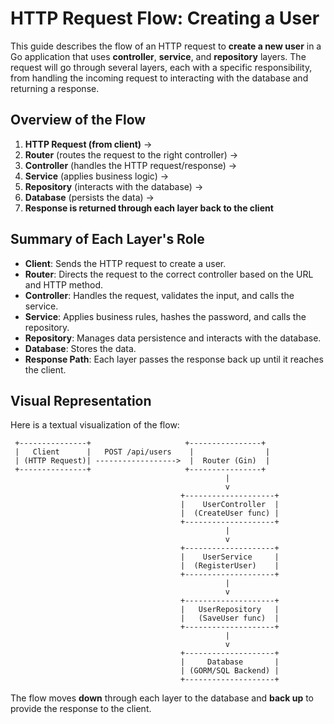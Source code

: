 # HTTP Request Flow: Creating a User

This guide describes the flow of an HTTP request to **create a new user** in a Go application that uses **controller**, **service**, and **repository** layers. The request will go through several layers, each with a specific responsibility, from handling the incoming request to interacting with the database and returning a response.

## Overview of the Flow

1. **HTTP Request (from client)** →
2. **Router** (routes the request to the right controller) →
3. **Controller** (handles the HTTP request/response) →
4. **Service** (applies business logic) →
5. **Repository** (interacts with the database) →
6. **Database** (persists the data) →
7. **Response is returned through each layer back to the client**

## Summary of Each Layer's Role

- **Client**: Sends the HTTP request to create a user.
- **Router**: Directs the request to the correct controller based on the URL and HTTP method.
- **Controller**: Handles the request, validates the input, and calls the service.
- **Service**: Applies business rules, hashes the password, and calls the repository.
- **Repository**: Manages data persistence and interacts with the database.
- **Database**: Stores the data.
- **Response Path**: Each layer passes the response back up until it reaches the client.

## Visual Representation

Here is a textual visualization of the flow:

```plaintext
 +---------------+                     +----------------+
 |   Client      |   POST /api/users    |                |
 | (HTTP Request)| ------------------>  |  Router (Gin)  |
 +---------------+                     +----------------+
                                                |
                                                v
                                      +--------------------+
                                      |    UserController  |
                                      |  (CreateUser func) |
                                      +--------------------+
                                                |
                                                v
                                      +--------------------+
                                      |    UserService     |
                                      |  (RegisterUser)    |
                                      +--------------------+
                                                |
                                                v
                                      +--------------------+
                                      |   UserRepository   |
                                      |   (SaveUser func)  |
                                      +--------------------+
                                                |
                                                v
                                      +--------------------+
                                      |     Database       |
                                      | (GORM/SQL Backend) |
                                      +--------------------+
```

The flow moves **down** through each layer to the database and **back up** to provide the response to the client.
